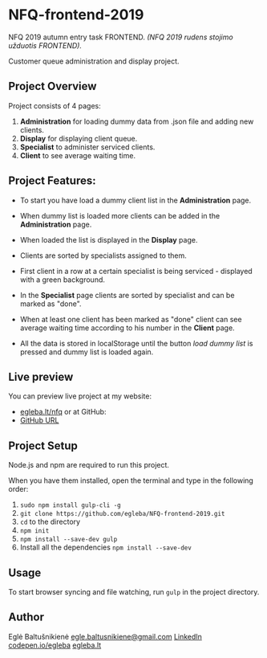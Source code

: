 # NFQ-frontend-2019

NFQ 2019 autumn entry task FRONTEND.
*(NFQ 2019 rudens stojimo užduotis FRONTEND).*

Customer queue administration and display project.


## Project Overview

Project consists of 4 pages:

1. **Administration** for loading dummy data from .json file and adding new clients.
2. **Display** for displaying client queue.
3. **Specialist** to administer serviced clients.
4. **Client** to see average waiting time.


## Project Features:

* To start you have load a dummy client list in the **Administration** page.
* When dummy list is loaded more clients can be added in the **Administration** page.
* When loaded the list is displayed in the **Display** page.
* Clients are sorted by specialists assigned to them.
* First client in a row at a certain specialist is being serviced - displayed with a green background.
* In the **Specialist** page clients are sorted by specialist and can be marked as "done".
* When at least one client has been marked as "done" client can see average waiting time according to his number in the **Client** page.

* All the data is stored in localStorage until the button *load dummy list* is pressed and dummy list is loaded again.


## Live preview

You can preview live project at my website:
- [egleba.lt/nfq](http://egleba.lt/nfq/)
or at GitHub:
- [GitHub URL](https://github.com/egleba/NFQ-frontend-2019.git)


## Project Setup

Node.js and npm are required to run this project.

When you have them installed, open the terminal and type in the following order:
1. `sudo npm install gulp-cli -g`
2. `git clone https://github.com/egleba/NFQ-frontend-2019.git`
3. `cd` to the directory
4. `npm init`
5. `npm install --save-dev gulp`
6. Install all the dependencies `npm install --save-dev`


## Usage

To start browser syncing and file watching, run `gulp` in the project directory.


## Author

Eglė Baltušnikienė
egle.baltusnikiene@gmail.com
[LinkedIn](https://www.linkedin.com/in/egl%C4%97-baltu%C5%A1nikien%C4%97-22368b60/)
[codepen.io/egleba](https://codepen.io/egleba/)
[egleba.lt](http://egleba.lt/)

